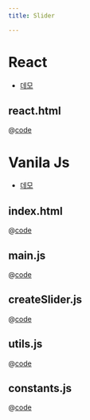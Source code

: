 ```yaml
---
title: Slider

---
```


# React
- [데모](https://the-next-web-research-lab.github.io/docs/fe-dev/code-snippets/UIComponent/slider/react.html)

## react.html
@[code](@/docs/fe-dev/code-snippets/UIComponent/slider/react.html)

# Vanila Js
- [데모](https://the-next-web-research-lab.github.io/docs/fe-dev/code-snippets/UIComponent/slider/index.html)

## index.html
@[code](@/docs/fe-dev/code-snippets/UIComponent/slider/index.html)

## main.js
@[code](@/docs/fe-dev/code-snippets/UIComponent/slider/main.js)

## createSlider.js
@[code](@/docs/fe-dev/code-snippets/UIComponent/slider/createSlider.js)

## utils.js
@[code](@/docs/fe-dev/code-snippets/UIComponent/slider/utils.js)

## constants.js
@[code](@/docs/fe-dev/code-snippets/UIComponent/slider/constants.js)

